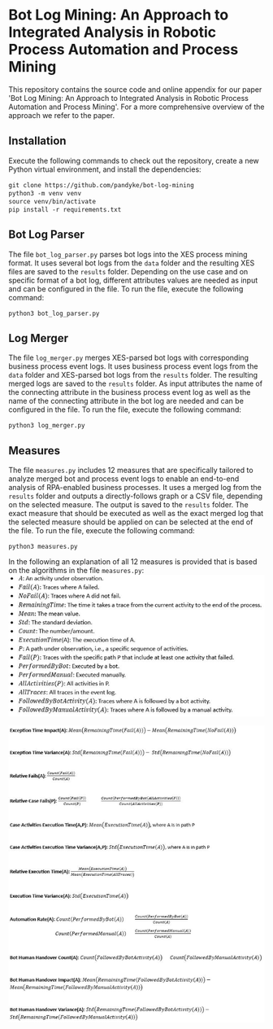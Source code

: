 # Bot Log Mining: An Approach to Integrated Analysis in Robotic Process Automation and Process Mining

This repository contains the source code and online appendix for our paper 'Bot Log Mining: An Approach to Integrated Analysis in Robotic Process Automation and Process Mining'. 
For a more comprehensive overview of the approach we refer to the paper.


## Installation

Execute the following commands to check out the repository, create a new Python virtual environment, and install the dependencies:

```
git clone https://github.com/pandyke/bot-log-mining
python3 -m venv venv
source venv/bin/activate
pip install -r requirements.txt
```


## Bot Log Parser

The file `bot_log_parser.py` parses bot logs into the XES process mining format.
It uses several bot logs from the `data` folder and the resulting XES files are saved to the `results` folder.
Depending on the use case and on specific format of a bot log, different attributes values are needed as input and can be configured in the file.
To run the file, execute the following command:
```
python3 bot_log_parser.py
```


## Log Merger

The file `log_merger.py` merges XES-parsed bot logs with corresponding business process event logs.
It uses business process event logs from the `data` folder and XES-parsed bot logs from the `results` folder.
The resulting merged logs are saved to the `results` folder.
As input attributes the name of the connecting attribute in the business process event log as well as the name of the connecting attribute in the bot log are needed and can be configured in the file.
To run the file, execute the following command:
```
python3 log_merger.py
```


## Measures

The file `measures.py` includes 12 measures that are specifically tailored to analyze merged bot and process event logs to enable an end-to-end analysis of RPA-enabled business processes.
It uses a merged log from the `results` folder and outputs a directly-follows graph or a CSV file, depending on the selected measure. The output is saved to the `results` folder.
The exact measure that should be executed as well as the exact merged log that the selected measure should be applied on can be selected at the end of the file.
To run the file, execute the following command:
```
python3 measures.py
```
In the following an explanation of all 12 measures is provided that is based on the algorithms in the file `measures.py`:
![Alt text](https://github.com/pandyke/bot-log-mining/blob/main/measure_formalizations/Measure_formalizations_legend.JPG?raw=true "Definitions")

![Alt text](https://github.com/pandyke/bot-log-mining/blob/main/measure_formalizations/Measure_formalizations.JPG?raw=true "Measure formalizations")
